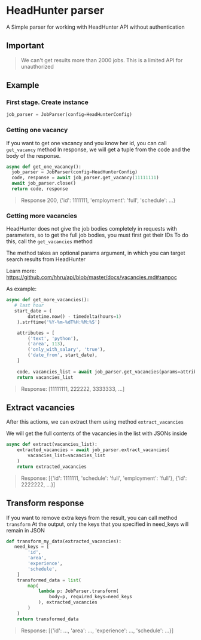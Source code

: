 # HeadHunter parser
A Simple parser for working with HeadHunter API without authentication

## Important

> We can't get results more than 2000 jobs. This is a limited API for unauthorized

## Example
### First stage. Create instance

```python
job_parser = JobParser(config=HeadHunterConfig)
```

### Getting one vacancy
If you want to get one vacancy and you know her id, you can call ``get_vacancy`` method
In response, we will get a tuple from the code and the body of the response.

```python
async def get_one_vacancy():
  job_parser = JobParser(config=HeadHunterConfig)
  code, response = await job_parser.get_vacancy(11111111)
  await job_parser.close()
  return code, response
```
> Response 200, {'id': 1111111, 'employment': 'full', 'schedule': ...}


### Getting more vacancies
HeadHunter does not give the job bodies completely in requests with parameters, so to get the full job bodies, you must first get their IDs
To do this, call the ``get_vacancies`` method

The method takes an optional params argument, in which you can target search results from HeadHunter

Learn more: https://github.com/hhru/api/blob/master/docs/vacancies.md#запрос

As example:

```python
async def get_more_vacancies():
   # last hour
   start_date = (
        datetime.now() - timedelta(hours=1)
    ).strftime('%Y-%m-%dT%H:%M:%S')

    attributes = [
        ('text', 'python'),
        ('area', 113),
        ('only_with_salary', 'true'),
        ('date_from', start_date),
    ]
    
    code, vacancies_list = await job_parser.get_vacancies(params=attributes)
    return vacancies_list
```
> Response: [11111111, 222222, 3333333, ...]

## Extract vacancies

After this actions, we can extract them using method ``extract_vacancies``

We will get the full contents of the vacancies in the list with JSONs inside

```python
async def extract(vacancies_list):
    extracted_vacancies = await job_parser.extract_vacancies(
        vacancies_list=vacancies_list
    )
    return extracted_vacancies
```
> Response: [{'id': 1111111, 'schedule': 'full', 'employment': 'full'}, {'id': 2222222, ...}]

## Transform response

If you want to remove extra keys from the result, you can call method ``transform``
At the output, only the keys that you specified in need_keys will remain in JSON

```python
def transform_my_data(extracted_vacancies):
   need_keys = [
        'id',
        'area',
        'experience',
        'schedule',
    ]
    transformed_data = list(
        map(
            lambda p: JobParser.transform(
                body=p, required_keys=need_keys
            ), extracted_vacancies
        )
    )
    return transformed_data
```
> Response: [{'id': ..., 'area': ..., 'experience': ..., 'schedule': ...}]
